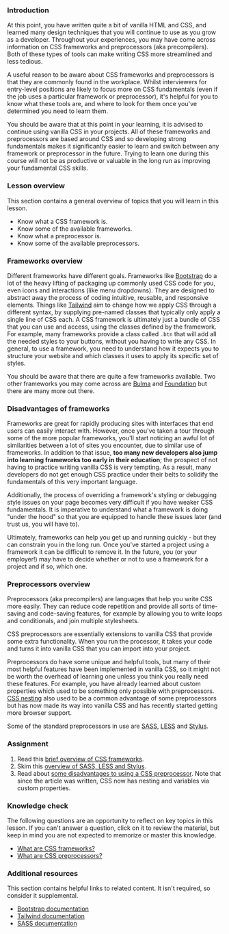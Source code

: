 ### Introduction

At this point, you have written quite a bit of vanilla HTML and CSS, and learned many design techniques that you will continue to use as you grow as a developer. Throughout your experiences, you may have come across information on CSS frameworks and preprocessors (aka precompilers). Both of these types of tools can make writing CSS more streamlined and less tedious.

A useful reason to be aware about CSS frameworks and preprocessors is that they are commonly found in the workplace. Whilst interviewers for entry-level positions are likely to focus more on CSS fundamentals (even if the job uses a particular framework or preprocessor), it's helpful for you to know what these tools are, and where to look for them once you've determined you need to learn them.

You should be aware that at this point in your learning, it is advised to continue using vanilla CSS in your projects. All of these frameworks and preprocessors are based around CSS and so developing strong fundamentals makes it significantly easier to learn and switch between any framework or preprocessor in the future. Trying to learn one during this course will not be as productive or valuable in the long run as improving your fundamental CSS skills.

### Lesson overview

This section contains a general overview of topics that you will learn in this lesson.

- Know what a CSS framework is.
- Know some of the available frameworks.
- Know what a preprocessor is.
- Know some of the available preprocessors.

### Frameworks overview

Different frameworks have different goals. Frameworks like [Bootstrap](https://getbootstrap.com/) do a lot of the heavy lifting of packaging up commonly used CSS code for you, even icons and interactions (like menu dropdowns). They are designed to abstract away the process of coding intuitive, reusable, and responsive elements. Things like [Tailwind](https://tailwindcss.com/) aim to change how we apply CSS through a different syntax, by supplying pre-named classes that typically only apply a single line of CSS each. A CSS framework is ultimately just a bundle of CSS that you can use and access, using the classes defined by the framework. For example, many frameworks provide a class called `.btn` that will add all the needed styles to your buttons, without you having to write any CSS. In general, to use a framework, you need to understand how it expects you to structure your website and which classes it uses to apply its specific set of styles.

You should be aware that there are quite a few frameworks available. Two other frameworks you may come across are [Bulma](https://bulma.io/) and [Foundation](https://get.foundation) but there are many more out there.

### Disadvantages of frameworks

Frameworks are great for rapidly producing sites with interfaces that end users can easily interact with. However, once you've taken a tour through some of the more popular frameworks, you'll start noticing an awful lot of similarities between a lot of sites you encounter, due to similar use of frameworks. In addition to that issue, **too many new developers also jump into learning frameworks too early in their education**; the prospect of not having to practice writing vanilla CSS is very tempting. As a result, many developers do not get enough CSS practice under their belts to solidify the fundamentals of this very important language.

Additionally, the process of overriding a framework's styling or debugging style issues on your page becomes very difficult if you have weaker CSS fundamentals. It is imperative to understand what a framework is doing "under the hood" so that you are equipped to handle these issues later (and trust us, you will have to).

Ultimately, frameworks can help you get up and running quickly - but they can constrain you in the long run. Once you've started a project using a framework it can be difficult to remove it. In the future, you (or your employer!) may have to decide whether or not to use a framework for a project and if so, which one.

### Preprocessors overview

Preprocessors (aka precompilers) are languages that help you write CSS more easily. They can reduce code repetition and provide all sorts of time-saving and code-saving features, for example by allowing you to write loops and conditionals, and join multiple stylesheets.

CSS preprocessors are essentially extensions to vanilla CSS that provide some extra functionality. When you run the processor, it takes your code and turns it into vanilla CSS that you can import into your project.

Preprocessors do have some unique and helpful tools, but many of their most helpful features have been implemented in vanilla CSS, so it might not be worth the overhead of learning one unless you think you really need these features. For example, you have already learned about custom properties which used to be something only possible with preprocessors. [CSS nesting](https://developer.mozilla.org/en-US/docs/Web/CSS/CSS_nesting/Using_CSS_nesting) also used to be a common advantage of some preprocessors but has now made its way into vanilla CSS and has recently started getting more browser support.

Some of the standard preprocessors in use are [SASS](https://sass-lang.com/), [LESS](https://lesscss.org/) and [Stylus](https://stylus-lang.com/).

### Assignment

<div class="lesson-content__panel" markdown="1">

1. Read this [brief overview of CSS frameworks](https://medium.com/html-all-the-things/what-is-a-css-framework-f758ef0b1a11).
1. Skim this [overview of SASS, LESS and Stylus](https://www.lambdatest.com/blog/css-preprocessors-sass-vs-less-vs-stylus-with-examples/).
1. Read about [some disadvantages to using a CSS preprocessor](https://adamsilver.io/blog/the-disadvantages-of-css-preprocessors/). Note that since the article was written, CSS now has nesting and variables via custom properties.

</div>

### Knowledge check

The following questions are an opportunity to reflect on key topics in this lesson. If you can't answer a question, click on it to review the material, but keep in mind you are not expected to memorize or master this knowledge.

- [What are CSS frameworks?](#frameworks-overview)
- [What are CSS preprocessors?](#preprocessors-overview)

### Additional resources

This section contains helpful links to related content. It isn't required, so consider it supplemental.

- [Bootstrap documentation](https://getbootstrap.com/docs/5.3/getting-started/introduction/)
- [Tailwind documentation](https://tailwindcss.com/docs)
- [SASS documentation](https://sass-lang.com/documentation)
